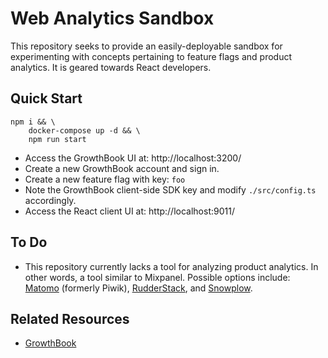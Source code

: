 # Web Analytics Sandbox

This repository seeks to provide an easily-deployable sandbox for experimenting with concepts pertaining to feature flags and product analytics. It is geared towards React developers.

## Quick Start

```
npm i && \
    docker-compose up -d && \
    npm run start
```

- Access the GrowthBook UI at: http://localhost:3200/
- Create a new GrowthBook account and sign in.
- Create a new feature flag with key: `foo`
- Note the GrowthBook client-side SDK key and modify `./src/config.ts` accordingly.
- Access the React client UI at: http://localhost:9011/

## To Do

- This repository currently lacks a tool for analyzing product analytics. In other words, a tool similar to Mixpanel. Possible options include: [Matomo](https://matomo.org/) (formerly Piwik), [RudderStack](https://www.rudderstack.com/), and [Snowplow](https://snowplow.io/snowplow-open-source/).

## Related Resources

- [GrowthBook](https://www.growthbook.io/)
